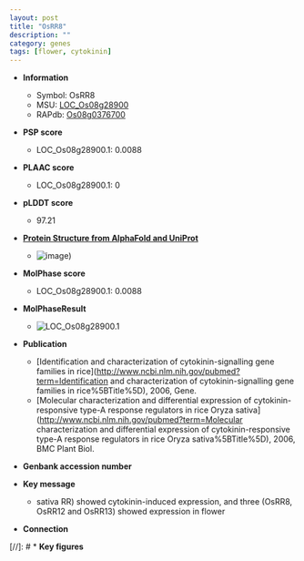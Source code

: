 ```yaml
---
layout: post
title: "OsRR8"
description: ""
category: genes
tags: [flower, cytokinin]
---
```


* **Information**  
    + Symbol: OsRR8  
    + MSU: [LOC_Os08g28900](http://rice.plantbiology.msu.edu/cgi-bin/ORF_infopage.cgi?orf=LOC_Os08g28900)  
    + RAPdb: [Os08g0376700](http://rapdb.dna.affrc.go.jp/viewer/gbrowse_details/irgsp1?name=Os08g0376700)  

* **PSP score**  
    + LOC_Os08g28900.1: 0.0088 

* **PLAAC score**  
    + LOC_Os08g28900.1: 0 

* **pLDDT score**
    + 97.21

* **[Protein Structure from AlphaFold and UniProt](https://www.uniprot.org/uniprotkb/Q8GVV6/entry#structure)**
    + ![image](https://ricepsp.github.io/images/Q8/AF-Q8GVV6-F1.png))

* **MolPhase score**
    + LOC_Os08g28900.1: 0.0088

* **MolPhaseResult**
    + ![LOC_Os08g28900.1](https://ricepsp.github.io/pictures/LOC_Os08g/LOC_Os08g28900.1.png)

* **Publication**  
    + [Identification and characterization of cytokinin-signalling gene families in rice](http://www.ncbi.nlm.nih.gov/pubmed?term=Identification and characterization of cytokinin-signalling gene families in rice%5BTitle%5D), 2006, Gene.
    + [Molecular characterization and differential expression of cytokinin-responsive type-A response regulators in rice Oryza sativa](http://www.ncbi.nlm.nih.gov/pubmed?term=Molecular characterization and differential expression of cytokinin-responsive type-A response regulators in rice Oryza sativa%5BTitle%5D), 2006, BMC Plant Biol.

* **Genbank accession number**  

* **Key message**  
    + sativa RR) showed cytokinin-induced expression, and three (OsRR8, OsRR12 and OsRR13) showed expression in flower

* **Connection**  

[//]: # * **Key figures**  


